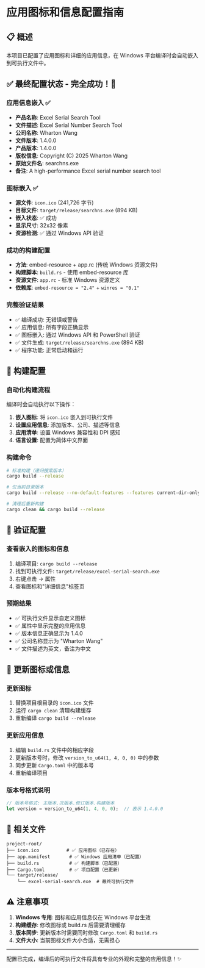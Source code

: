# 应用图标和信息配置指南

## 📋 概述

本项目已配置了应用图标和详细的应用信息，在 Windows 平台编译时会自动嵌入到可执行文件中。

## ✅ 最终配置状态 - 完全成功！🎉

### 应用信息嵌入 ✅
- **产品名称**: Excel Serial Search Tool
- **文件描述**: Excel Serial Number Search Tool
- **公司名称**: Wharton Wang
- **文件版本**: 1.4.0.0
- **产品版本**: 1.4.0.0
- **版权信息**: Copyright (C) 2025 Wharton Wang
- **原始文件名**: searchns.exe
- **备注**: A high-performance Excel serial number search tool

### 图标嵌入 ✅
- **源文件**: `icon.ico` (241,726 字节)
- **目标文件**: `target/release/searchns.exe` (894 KB)
- **嵌入状态**: ✅ 成功
- **显示尺寸**: 32x32 像素
- **资源检测**: ✅ 通过 Windows API 验证

### 成功的构建配置
- **方法**: embed-resource + app.rc (传统 Windows 资源文件)
- **构建脚本**: `build.rs` - 使用 embed-resource 库
- **资源文件**: `app.rc` - 标准 Windows 资源定义
- **依赖库**: `embed-resource = "2.4"` + `winres = "0.1"`

### 完整验证结果
- ✅ 编译成功: 无错误或警告
- ✅ 应用信息: 所有字段正确显示
- ✅ 图标嵌入: 通过 Windows API 和 PowerShell 验证
- ✅ 文件生成: `target/release/searchns.exe` (894 KB)
- ✅ 程序功能: 正常启动和运行

## 🔧 构建配置

### 自动化构建流程
编译时会自动执行以下操作：

1. **嵌入图标**: 将 `icon.ico` 嵌入到可执行文件
2. **设置应用信息**: 添加版本、公司、描述等信息
3. **应用清单**: 设置 Windows 兼容性和 DPI 感知
4. **语言设置**: 配置为简体中文界面

### 构建命令
```bash
# 标准构建（递归搜索版本）
cargo build --release

# 仅当前目录版本
cargo build --release --no-default-features --features current-dir-only

# 清理后重新构建
cargo clean && cargo build --release
```

## 🧪 验证配置

### 查看嵌入的图标和信息
1. 编译项目: `cargo build --release`
2. 找到可执行文件: `target/release/excel-serial-search.exe`
3. 右键点击 → 属性
4. 查看图标和"详细信息"标签页

### 预期结果
- ✅ 可执行文件显示自定义图标
- ✅ 属性中显示完整的应用信息
- ✅ 版本信息正确显示为 1.4.0
- ✅ 公司名称显示为 "Wharton Wang"
- ✅ 文件描述为英文，备注为中文

## 🔄 更新图标或信息

### 更新图标
1. 替换项目根目录的 `icon.ico` 文件
2. 运行 `cargo clean` 清理构建缓存
3. 重新编译 `cargo build --release`

### 更新应用信息
1. 编辑 `build.rs` 文件中的相应字段
2. 更新版本号时，修改 `version_to_u64(1, 4, 0, 0)` 中的参数
3. 同步更新 `Cargo.toml` 中的版本号
4. 重新编译项目

### 版本号格式说明
```rust
// 版本号格式: 主版本.次版本.修订版本.构建版本
let version = version_to_u64(1, 4, 0, 0);  // 表示 1.4.0.0
```

## 📁 相关文件

```
project-root/
├── icon.ico          # ✅ 应用图标（已存在）
├── app.manifest       # ✅ Windows 应用清单（已配置）
├── build.rs           # ✅ 构建脚本（已配置）
├── Cargo.toml         # ✅ 项目配置（已更新）
└── target/release/
    └── excel-serial-search.exe  # 最终可执行文件
```

## ⚠️ 注意事项

1. **Windows 专用**: 图标和应用信息仅在 Windows 平台生效
2. **构建缓存**: 修改图标或 build.rs 后需要清理缓存
3. **版本同步**: 更新版本时需要同时修改 `Cargo.toml` 和 `build.rs`
4. **文件大小**: 当前图标文件大小合适，无需担心

---

配置已完成，编译后的可执行文件将具有专业的外观和完整的应用信息！✨